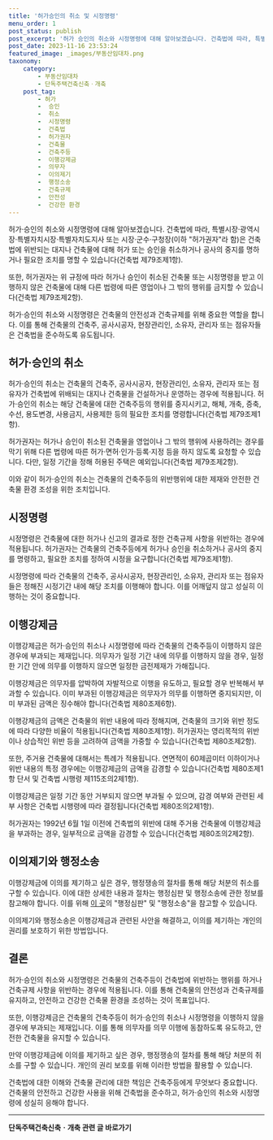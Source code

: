 ```yaml
---
title: '허가승인의 취소 및 시정명령'
menu_order: 1
post_status: publish
post_excerpt: '허가 승인의 취소와 시정명령에 대해 알아보겠습니다. 건축법에 따라, 특별시장 광역시장 특별자치시장 특별자치도지사 또는 시장 군수 구청장 이하  허가권자 라 함 은 건축법에 위반되는 대지나 건축물에 대해 허가 또는 승인을 취소하거나 공사의 중지를 명하거나 필요한 조치를 명할 수 있습니다 건축법 제79조제1항 .'
post_date: 2023-11-16 23:53:24
featured_image: _images/부동산임대차.png
taxonomy:
    category:
        - 부동산임대차
        - 단독주택건축신축ㆍ개축
    post_tag:
        - 허가
        -  승인
        -  취소
        -  시정명령
        -  건축법
        -  허가권자
        -  건축물
        -  건축주등
        -  이행강제금
        -  의무자
        -  이의제기
        -  행정소송
        -  건축규제
        -  안전성
        -  건강한 환경
---
```



허가·승인의 취소와 시정명령에 대해 알아보겠습니다. 건축법에 따라, 특별시장·광역시장·특별자치시장·특별자치도지사 또는 시장·군수·구청장(이하 "허가권자"라 함)은 건축법에 위반되는 대지나 건축물에 대해 허가 또는 승인을 취소하거나 공사의 중지를 명하거나 필요한 조치를 명할 수 있습니다(건축법 제79조제1항).

또한, 허가권자는 위 규정에 따라 허가나 승인이 취소된 건축물 또는 시정명령을 받고 이행하지 않은 건축물에 대해 다른 법령에 따른 영업이나 그 밖의 행위를 금지할 수 있습니다(건축법 제79조제2항).

허가·승인의 취소와 시정명령은 건축물의 안전성과 건축규제를 위해 중요한 역할을 합니다. 이를 통해 건축물의 건축주, 공사시공자, 현장관리인, 소유자, 관리자 또는 점유자들은 건축법을 준수하도록 유도됩니다.

## 허가·승인의 취소

허가·승인의 취소는 건축물의 건축주, 공사시공자, 현장관리인, 소유자, 관리자 또는 점유자가 건축법에 위배되는 대지나 건축물을 건설하거나 운영하는 경우에 적용됩니다. 허가·승인의 취소는 해당 건축물에 대한 건축주등의 행위를 중지시키고, 해체, 개축, 증축, 수선, 용도변경, 사용금지, 사용제한 등의 필요한 조치를 명령합니다(건축법 제79조제1항).

허가권자는 허가나 승인이 취소된 건축물을 영업이나 그 밖의 행위에 사용하려는 경우를 막기 위해 다른 법령에 따른 허가·면허·인가·등록·지정 등을 하지 않도록 요청할 수 있습니다. 다만, 일정 기간을 정해 허용된 주택은 예외입니다(건축법 제79조제2항).

이와 같이 허가·승인의 취소는 건축물의 건축주등의 위반행위에 대한 제재와 안전한 건축물 환경 조성을 위한 조치입니다.

## 시정명령

시정명령은 건축물에 대한 허가나 신고의 결과로 정한 건축규제 사항을 위반하는 경우에 적용됩니다. 허가권자는 건축물의 건축주등에게 허가나 승인을 취소하거나 공사의 중지를 명령하고, 필요한 조치를 정하여 시정을 요구합니다(건축법 제79조제1항).

시정명령에 따라 건축물의 건축주, 공사시공자, 현장관리인, 소유자, 관리자 또는 점유자들은 정해진 시정기간 내에 해당 조치를 이행해야 합니다. 이를 어깨덮지 않고 성실히 이행하는 것이 중요합니다.

## 이행강제금

이행강제금은 허가·승인의 취소나 시정명령에 따라 건축물의 건축주등이 이행하지 않은 경우에 부과되는 제재입니다. 의무자가 일정 기간 내에 의무를 이행하지 않을 경우, 일정한 기간 안에 의무를 이행하지 않으면 일정한 금전제재가 가해집니다.

이행강제금은 의무자를 압박하여 자발적으로 이행을 유도하고, 필요할 경우 반복해서 부과할 수 있습니다. 이미 부과된 이행강제금은 의무자가 의무를 이행하면 중지되지만, 이미 부과된 금액은 징수해야 합니다(건축법 제80조제6항).

이행강제금의 금액은 건축물의 위반 내용에 따라 정해지며, 건축물의 크기와 위반 정도에 따라 다양한 비율이 적용됩니다(건축법 제80조제1항). 허가권자는 영리목적의 위반이나 상습적인 위반 등을 고려하여 금액을 가중할 수 있습니다(건축법 제80조제2항).

또한, 주거용 건축물에 대해서는 특례가 적용됩니다. 연면적이 60제곱미터 이하이거나 위반 내용의 특정 경우에는 이행강제금의 금액을 감경할 수 있습니다(건축법 제80조제1항 단서 및 건축법 시행령 제115조의2제1항).

이행강제금은 일정 기간 동안 거부되지 않으면 부과될 수 있으며, 감경 여부와 관련된 세부 사항은 건축법 시행령에 따라 결정됩니다(건축법 제80조의2제1항).

허가권자는 1992년 6월 1일 이전에 건축법의 위반에 대해 주거용 건축물에 이행강제금을 부과하는 경우, 일부적으로 금액을 감경할 수 있습니다(건축법 제80조의2제2항).

## 이의제기와 행정소송

이행강제금에 이의를 제기하고 싶은 경우, 행정쟁송의 절차를 통해 해당 처분의 취소를 구할 수 있습니다. 이에 대한 상세한 내용과 절차는 행정심판 및 행정소송에 관한 정보를 참고해야 합니다. 이를 위해 [이 곳](https://uknowlaw.com/)의 "행정심판" 및 "행정소송"을 참고할 수 있습니다.

이의제기와 행정소송은 이행강제금과 관련된 사안을 해결하고, 이의를 제기하는 개인의 권리를 보호하기 위한 방법입니다.

## 결론


허가·승인의 취소와 시정명령은 건축물의 건축주등이 건축법에 위반하는 행위를 하거나 건축규제 사항을 위반하는 경우에 적용됩니다. 이를 통해 건축물의 안전성과 건축규제를 유지하고, 안전하고 건강한 건축물 환경을 조성하는 것이 목표입니다.

또한, 이행강제금은 건축물의 건축주등이 허가·승인의 취소나 시정명령을 이행하지 않을 경우에 부과되는 제재입니다. 이를 통해 의무자를 의무 이행에 동참하도록 유도하고, 안전한 건축물을 유지할 수 있습니다.

만약 이행강제금에 이의를 제기하고 싶은 경우, 행정쟁송의 절차를 통해 해당 처분의 취소를 구할 수 있습니다. 개인의 권리 보호를 위해 이러한 방법을 활용할 수 있습니다.

건축법에 대한 이해와 건축물 관리에 대한 책임은 건축주등에게 무엇보다 중요합니다. 건축물의 안전하고 건강한 사용을 위해 건축법을 준수하고, 허가·승인의 취소와 시정명령에 성실히 응해야 합니다.
<!-- wp:separator -->
<hr class="wp-block-separator has-alpha-channel-opacity"/>
<!-- /wp:separator -->

<!-- wp:group {"backgroundColor":"base","layout":{"type":"constrained"}} -->
<div class="wp-block-group has-base-background-color has-background"><!-- wp:paragraph {"align":"center","fontSize":"medium"} -->
<p class="has-text-align-center has-large-font-size"><strong>단독주택건축신축ㆍ개축 관련 글 바로가기</strong></p>
<!-- /wp:paragraph -->


<!-- wp:latest-posts
{"categories":[{"id":22762,"count":19,"description":"","link":"https://uknowlaw.com/category/%eb%8b%a8%eb%8f%85%ec%a3%bc%ed%83%9d%ea%b1%b4%ec%b6%95%ec%8b%a0%ec%b6%95%e3%86%8d%ea%b0%9c%ec%b6%95/","name":"단독주택건축신축ㆍ개축","slug":"단독주택건축신축ㆍ개축","taxonomy":"category","parent":0,"meta":[],"_links":{"self":[{"href":"https://uknowlaw.com/wp-json/wp/v2/categories/22762"}],"collection":[{"href":"https://uknowlaw.com/wp-json/wp/v2/categories"}],"about":[{"href":"https://uknowlaw.com/wp-json/wp/v2/taxonomies/category"}],"wp:post_type":[{"href":"https://uknowlaw.com/wp-json/wp/v2/posts?categories=22762"}],"curies":[{"name":"wp","href":"https://api.w.org/{rel}","templated":true}]}}],"postsToShow":100,"excerptLength":28,"postLayout":"grid","columns":2,"featuredImageAlign":"left","featuredImageSizeSlug":"large","fontSize":"small"} /--></div>
<!-- /wp:group -->